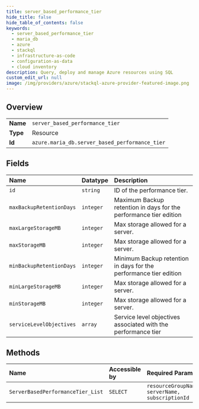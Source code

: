 ```yaml
---
title: server_based_performance_tier
hide_title: false
hide_table_of_contents: false
keywords:
  - server_based_performance_tier
  - maria_db
  - azure    
  - stackql
  - infrastructure-as-code
  - configuration-as-data
  - cloud inventory
description: Query, deploy and manage Azure resources using SQL
custom_edit_url: null
image: /img/providers/azure/stackql-azure-provider-featured-image.png
---
```

  
    

## Overview
<table><tbody>
<tr><td><b>Name</b></td><td><code>server_based_performance_tier</code></td></tr>
<tr><td><b>Type</b></td><td>Resource</td></tr>
<tr><td><b>Id</b></td><td><code>azure.maria_db.server_based_performance_tier</code></td></tr>
</tbody></table>

## Fields
| Name | Datatype | Description |
|:-----|:---------|:------------|
| `id` | `string` | ID of the performance tier. |
| `maxBackupRetentionDays` | `integer` | Maximum Backup retention in days for the performance tier edition |
| `maxLargeStorageMB` | `integer` | Max storage allowed for a server. |
| `maxStorageMB` | `integer` | Max storage allowed for a server. |
| `minBackupRetentionDays` | `integer` | Minimum Backup retention in days for the performance tier edition |
| `minLargeStorageMB` | `integer` | Max storage allowed for a server. |
| `minStorageMB` | `integer` | Max storage allowed for a server. |
| `serviceLevelObjectives` | `array` | Service level objectives associated with the performance tier |
## Methods
| Name | Accessible by | Required Params |
|:-----|:--------------|:----------------|
| `ServerBasedPerformanceTier_List` | `SELECT` | `resourceGroupName, serverName, subscriptionId` |
